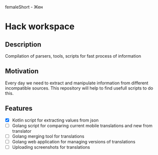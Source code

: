femaleShort - Жен
# Hack workspace

## Description

Compilation of parsers, tools, scripts for fast process of information

## Motivation

Every day we need to extract and manipulate information from different incompatible sources. This repository will help to find usefull scripts to do this.

## Features

- [X] Kotlin script for extracting values from json
- [ ] Golang script for comparing current mobile translations and new from translator
- [ ] Golang merging tool for translations 
- [ ] Golang web application for managing versions of translations
- [ ] Uploading screenshots for translations 
